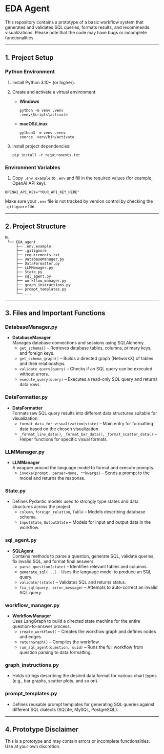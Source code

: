 # EDA Agent 

This repository contains a prototype of a basic workflow system that generates and validates SQL queries, formats results, and recommends visualizations. Please note that the code may have bugs or incomplete functionalities.

---

## 1. Project Setup

### Python Environment
1. Install Python 3.10+ (or higher).
2. Create and activate a virtual environment:
   - **Windows**  
     ```
     python -m venv .venv
     .venv\Scripts\activate
     ```
   - **macOS/Linux**  
     ```
     python3 -m venv .venv
     source .venv/bin/activate
     ```

3. Install project dependencies:
   ```
   pip install -r requirements.txt
   ```

### Environment Variables
1. Copy `.env.example` to `.env` and fill in the required values (for example, OpenAI API key).

```
OPENAI_API_KEY="YOUR_API_KEY_HERE"
```

Make sure your `.env` file is not tracked by version control by checking the `.gitignore` file.

---

## 2. Project Structure

```
ML
 └── EDA_agent
     ├── .env.example
     ├── .gitignore
     ├── requirements.txt
     ├── DatabaseManager.py
     ├── DataFormatter.py
     ├── LLMManager.py
     ├── State.py
     ├── sql_agent.py
     ├── workflow_manager.py
     ├── graph_instructions.py
     ├── prompt_templates.py
     └── ...
```

---

## 3. Files and Important Functions

### DatabaseManager.py
- **DatabaseManager**  
  Manages database connections and sessions using SQLAlchemy.  
  - `get_schema()` – Retrieves database tables, columns, primary keys, and foreign keys.  
  - `get_schema_graph()` – Builds a directed graph (NetworkX) of tables and their relationships.  
  - `validate_query(query)` – Checks if an SQL query can be executed without errors.  
  - `execute_query(query)` – Executes a read-only SQL query and returns data rows.

### DataFormatter.py
- **DataFormatter**  
  Formats raw SQL query results into different data structures suitable for visualization.  
  - `format_data_for_visualization(state)` – Main entry for formatting data based on the chosen visualization.  
  - `_format_line_data()`, `_format_bar_data()`, `_format_scatter_data()` – Helper functions for specific visual formats.

### LLMManager.py
- **LLMManager**  
  A wrapper around the language model to format and execute prompts.  
  - `invoke(prompt, parser=None, **kwargs)` – Sends a prompt to the model and returns the response.

### State.py
- Defines Pydantic models used to strongly type states and data structures across the project.  
  - `column`, `foreign_relation`, `Table` – Models describing database schema.  
  - `InputState`, `OutputState` – Models for input and output data in the workflow.

### sql_agent.py
- **SQLAgent**  
  Contains methods to parse a question, generate SQL, validate queries, fix invalid SQL, and format final answers.  
  - `parse_question(state)` – Identifies relevant tables and columns.  
  - `generate_sql(...)` – Uses the language model to produce an SQL query.  
  - `validator(state)` – Validates SQL and returns status.  
  - `fix_sql(query, error_message)` – Attempts to auto-correct an invalid SQL query.

### workflow_manager.py
- **WorkflowManager**  
  Uses LangGraph to build a directed state machine for the entire question-to-answer process.  
  - `create_workflow()` – Creates the workflow graph and defines nodes and edges.  
  - `returnGraph()` – Compiles the workflow.  
  - `run_sql_agent(question, uuid)` – Runs the full workflow from question parsing to data formatting.

### graph_instructions.py
- Holds strings describing the desired data format for various chart types (e.g., bar graphs, scatter plots, and so on).

### prompt_templates.py
- Defines reusable prompt templates for generating SQL queries against different SQL dialects (SQLite, MySQL, PostgreSQL).

---

## 4. Prototype Disclaimer
This is a prototype and may contain errors or incomplete functionalities. Use at your own discretion.

